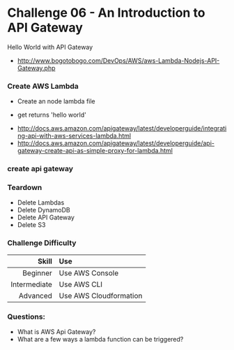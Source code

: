 Challenge 06 - An Introduction to API Gateway
==================

Hello World with API Gateway
* http://www.bogotobogo.com/DevOps/AWS/aws-Lambda-Nodejs-API-Gateway.php

### Create AWS Lambda
* Create an node lambda file 
- get returns 'hello world'

* http://docs.aws.amazon.com/apigateway/latest/developerguide/integrating-api-with-aws-services-lambda.html
* http://docs.aws.amazon.com/apigateway/latest/developerguide/api-gateway-create-api-as-simple-proxy-for-lambda.html

### create api gateway

### Teardown
* Delete Lambdas
* Delete DynamoDB
* Delete API Gateway
* Delete S3


### Challenge Difficulty 
Skill | Use
---:|:---
Beginner | Use AWS Console
Intermediate | Use AWS CLI
Advanced | Use AWS Cloudformation

### Questions:

* What is AWS Api Gateway?
* What are a few ways a lambda function can be triggered?






